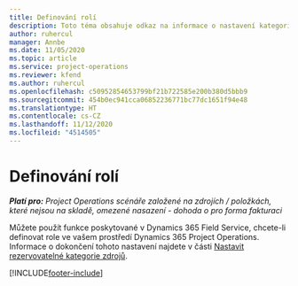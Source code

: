 ```yaml
---
title: Definování rolí
description: Toto téma obsahuje odkaz na informace o nastavení kategorií rezervovatelných zdrojů.
author: ruhercul
manager: Annbe
ms.date: 11/05/2020
ms.topic: article
ms.service: project-operations
ms.reviewer: kfend
ms.author: ruhercul
ms.openlocfilehash: c50952854653799bf21b722585e200b380d5bbb9
ms.sourcegitcommit: 454b0ec941cca06852236771bc77dc1651f94e48
ms.translationtype: HT
ms.contentlocale: cs-CZ
ms.lasthandoff: 11/12/2020
ms.locfileid: "4514505"
---
```

# <a name="define-roles"></a>Definování rolí

_**Platí pro:** Project Operations scénáře založené na zdrojích / položkách, které nejsou na skladě, omezené nasazení - dohoda o pro forma fakturaci_

Můžete použít funkce poskytované v Dynamics 365 Field Service, chcete-li definovat role ve vašem prostředí Dynamics 365 Project Operations. Informace o dokončení tohoto nastavení najdete v části [Nastavit rezervovatelné kategorie zdrojů](https://docs.microsoft.com/dynamics365/field-service/set-up-bookable-resource-categories).


[!INCLUDE[footer-include](../includes/footer-banner.md)]